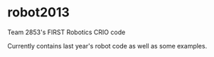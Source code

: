 robot2013
=========

Team 2853's FIRST Robotics CRIO code

Currently contains last year's robot code as well as some examples.